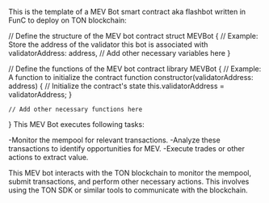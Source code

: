 This is the template of a MEV Bot smart contract aka flashbot written in FunC to deploy on TON blockchain: 

// Define the structure of the MEV bot contract
struct MEVBot {
    // Example: Store the address of the validator this bot is associated with
    validatorAddress: address,
    // Add other necessary variables here
}

// Define the functions of the MEV bot contract
library MEVBot {
    // Example: A function to initialize the contract
    function constructor(validatorAddress: address) {
        // Initialize the contract's state
        this.validatorAddress = validatorAddress;
    }

    // Add other necessary functions here
}
This MEV Bot executes following tasks: 

-Monitor the mempool for relevant transactions.
-Analyze these transactions to identify opportunities for MEV.
-Execute trades or other actions to extract value.

This MEV bot interacts with the TON blockchain to monitor the mempool, submit transactions, and perform other necessary actions. This involves using the TON SDK or similar tools to communicate with the blockchain.
